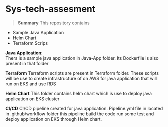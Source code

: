 # Sys-tech-assesment

> **Summary**
This repository contains 
   - Sample Java Application
   - Helm Chart
   - Terraform Scrips


**Java Application**:  
   Thers is a sample java application in Java-App folder. Its Dockerfile is also present in that folder  
   

**Terraform**
   Terraform scripts are present in Terraform folder. These scripts will be use to create infrastructure of on AWS for java application that will run on EKS and use RDS 
   
**Helm Chart**
   This folder contains helm chart which is use to deploy java application on EKS cluster

**CI/CD**
   CI/CD pipeline created for java application. Pipeline.yml file in located in .github/workflow folder this pipeline build the code run some test and deploy application on EKS through Helm chart.